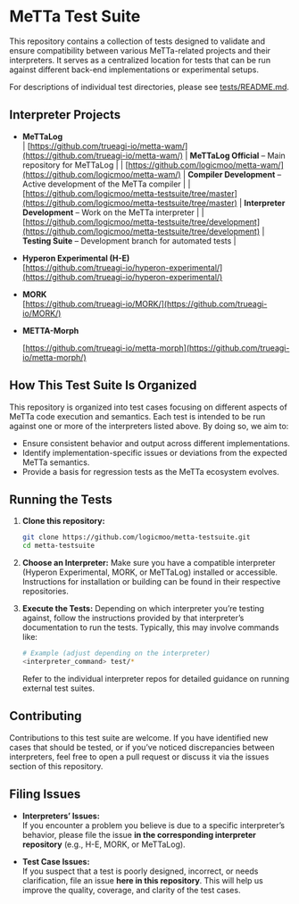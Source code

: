 # MeTTa Test Suite

This repository contains a collection of tests designed to validate and ensure compatibility between various MeTTa-related projects and their interpreters. It serves as a centralized location for tests that can be run against different back-end implementations or experimental setups.

For descriptions of individual test directories, please see [tests/README.md](./tests/README.md).

## Interpreter Projects
  - **MeTTaLog**  
| [https://github.com/trueagi-io/metta-wam/](https://github.com/trueagi-io/metta-wam/) | **MeTTaLog Official** – Main repository for MeTTaLog |
| [https://github.com/logicmoo/metta-wam/](https://github.com/logicmoo/metta-wam/) | **Compiler Development** – Active development of the MeTTa compiler |
| [https://github.com/logicmoo/metta-testsuite/tree/master](https://github.com/logicmoo/metta-testsuite/tree/master) | **Interpreter Development** – Work on the MeTTa interpreter |
| [https://github.com/logicmoo/metta-testsuite/tree/development](https://github.com/logicmoo/metta-testsuite/tree/development) | **Testing Suite** – Development branch for automated tests |

- **Hyperon Experimental (H-E)**  
  [https://github.com/trueagi-io/hyperon-experimental/](https://github.com/trueagi-io/hyperon-experimental/)  

- **MORK**  
  [https://github.com/trueagi-io/MORK/](https://github.com/trueagi-io/MORK/)

- **METTA-Morph**

  [https://github.com/trueagi-io/metta-morph](https://github.com/trueagi-io/metta-morph/)

## How This Test Suite Is Organized

This repository is organized into test cases focusing on different aspects of MeTTa code execution and semantics. Each test is intended to be run against one or more of the interpreters listed above. By doing so, we aim to:

- Ensure consistent behavior and output across different implementations.
- Identify implementation-specific issues or deviations from the expected MeTTa semantics.
- Provide a basis for regression tests as the MeTTa ecosystem evolves.

## Running the Tests

1. **Clone this repository:**
   ```bash
   git clone https://github.com/logicmoo/metta-testsuite.git
   cd metta-testsuite
   ```

2. **Choose an Interpreter:**
   Make sure you have a compatible interpreter (Hyperon Experimental, MORK, or MeTTaLog) installed or accessible. Instructions for installation or building can be found in their respective repositories.

3. **Execute the Tests:**
   Depending on which interpreter you’re testing against, follow the instructions provided by that interpreter’s documentation to run the tests. Typically, this may involve commands like:
   ```bash
   # Example (adjust depending on the interpreter)
   <interpreter_command> test/* 
   ```
   
   Refer to the individual interpreter repos for detailed guidance on running external test suites.

## Contributing

Contributions to this test suite are welcome. If you have identified new cases that should be tested, or if you’ve noticed discrepancies between interpreters, feel free to open a pull request or discuss it via the issues section of this repository.

## Filing Issues

- **Interpreters’ Issues:**  
  If you encounter a problem you believe is due to a specific interpreter’s behavior, please file the issue **in the corresponding interpreter repository** (e.g., H-E, MORK, or MeTTaLog).

- **Test Case Issues:**  
  If you suspect that a test is poorly designed, incorrect, or needs clarification, file an issue **here in this repository**. This will help us improve the quality, coverage, and clarity of the test cases.


